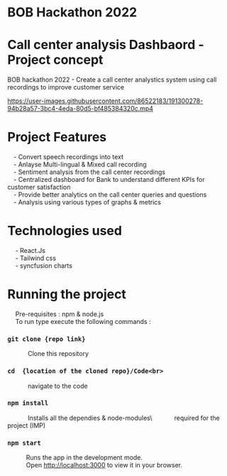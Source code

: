 # BOB Hackathon 2022

# Call center analysis Dashbaord - Project concept

BOB hackathon 2022 - Create a call center analystics system using call recordings to improve customer service

https://user-images.githubusercontent.com/86522183/191300278-94b28a57-3bc4-4eda-80d5-bf485384320c.mp4

# Project Features
&emsp;- Convert speech recordings into text<br> 
&emsp;- Anlayse Multi-lingual & Mixed call recording<br>
&emsp;- Sentiment analysis from the call center recordings<br>
&emsp;- Centralized dashboard for Bank to understand different KPIs for customer satisfaction<br>
&emsp;- Provide better analytics on the call center queries and questions<br>
&emsp;- Analysis using various types of graphs & metrics

# Technologies used<br>
&emsp; - React.Js<br>
&emsp; - Tailwind css<br>
&emsp; - syncfusion charts<br>

# Running the project
&emsp; Pre-requisites : npm & node.js<br>
&emsp; To run type execute the following commands :<br>
### `git clone {repo link}`<br>
&emsp;&emsp;&emsp; Clone this repository
### `cd  {location of the cloned repo}/Code<br>`
&emsp;&emsp;&emsp; navigate to the code
### `npm install`
&emsp;&emsp;&emsp; Installs all the dependies & node-modules\ 
&emsp;&emsp;&emsp; required for the project (IMP)
### `npm start`
&emsp;&emsp;&emsp;Runs the app in the development mode.\
&emsp;&emsp;&emsp;Open [http://localhost:3000](http://localhost:3000) to view it in your browser.
